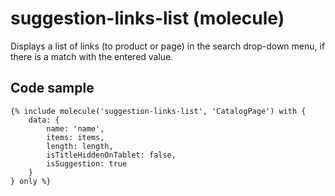 # suggestion-links-list (molecule)

Displays a list of links (to product or page) in the search drop-down menu, if there is a match with the entered value.

## Code sample

```
{% include molecule('suggestion-links-list', 'CatalogPage') with {
    data: {
        name: 'name',
        items: items,
        length: length,
        isTitleHiddenOnTablet: false,
        isSuggestion: true
    }
} only %}
```
